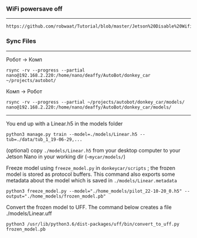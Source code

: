 

### WiFi powersave off
___
    
    https://github.com/robwaat/Tutorial/blob/master/Jetson%20Disable%20Wifi%20Power%20Management.md
    

### Sync Files
___


Робот -> Комп

    rsync -rv --progress --partial nano@192.168.2.220:/home/nano/deaffy/AutoBot/donkey_car ~/projects/autobot/


Комп -> Робот
    
    rsync -rv --progress --partial ~/projects/autobot/donkey_car/models/ nano@192.168.2.220:/home/nano/deaffy/AutoBot/donkey_car/models/
    
___

You end up with a Linear.h5 in the models folder

    python3 manage.py train --model=./models/Linear.h5 --tub=./data/tub_1_19-06-29,...

(optional) copy `./models/Linear.h5` from your desktop computer to your Jetson Nano in your working dir (`~mycar/models/`)

Freeze model using `freeze_model.py` in `donkeycar/scripts` ; the frozen model is stored as protocol buffers.
This command also exports some metadata about the model which is saved in `./models/Linear.metadata`

    python3 freeze_model.py --model="./home_models/pilot_22-10-20_0.h5" --output="./home_models/frozen_model.pb"

Convert the frozen model to UFF. The command below creates a file ./models/Linear.uff

    python3 /usr/lib/python3.6/dist-packages/uff/bin/convert_to_uff.py frozen_model.pb